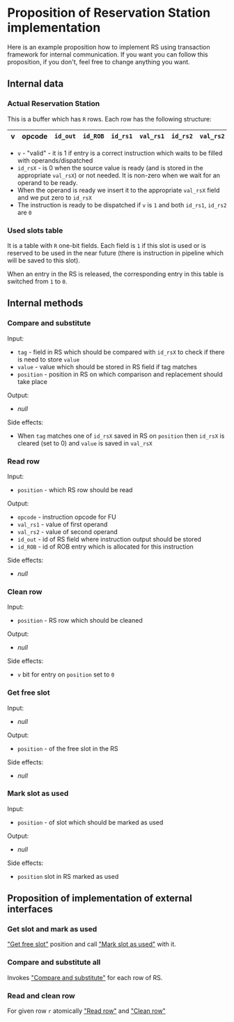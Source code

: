 # Proposition of Reservation Station implementation

Here is an example proposition how to implement RS using transaction framework for internal communication. If you want
you can follow this proposition, if you don't, feel free to change anything you want.


## Internal data

### Actual Reservation Station

This is a buffer which has `R` rows. Each row has the following structure:

|v|opcode|`id_out`|`id_ROB`|`id_rs1`|`val_rs1`|`id_rs2`|`val_rs2`|
|-|------|--------|--------|--------|---------|--------|---------|

- `v` - "valid" - it is 1 if entry is a correct instruction which waits to be filled with operands/dispatched
- `id_rsX` - is 0 when the source value is ready (and is stored in the appropriate `val_rsX`) or not needed. It is
  non-zero when we wait for an operand to be ready.
- When the operand is ready we insert it to the appropriate `val_rsX` field and we put zero to `id_rsX`
- The instruction is ready to be dispatched if `v` is `1` and both `id_rs1`, `id_rs2` are `0`

### Used slots table

It is a table with `R` one-bit fields. Each field is `1` if this slot is used or is reserved to be used in the near
future (there is instruction in pipeline which will be saved to this slot).

When an entry in the RS is released, the corresponding entry in this table is switched from `1` to `0`.


## Internal methods


### Compare and substitute

Input:
- `tag` - field in RS which should be compared with `id_rsX` to check if there is need to store `value`
- `value` - value which should be stored in RS field if tag matches
- `position` - position in RS on which comparison and replacement should take place

Output:
- *null*

Side effects:
- When `tag` matches one of `id_rsX` saved in RS on `position` then `id_rsX` is cleared (set to 0) and `value` is saved
  in `val_rsX`


### Read row

Input:
- `position` - which RS row should be read

Output:
- `opcode` - instruction opcode for FU
- `val_rs1` - value of first operand
- `val_rs2` - value of second operand
- `id_out` - id of RS field where instruction output should be stored
- `id_ROB` - id of ROB entry which is allocated for this instruction

Side effects:
- *null*


### Clean row

Input:
- `position` - RS row which should be cleaned

Output:
- *null*

Side effects:
- `v` bit for entry on `position` set to `0`


### Get free slot

Input:
- *null*

Output:
- `position` - of the free slot in the RS

Side effects:
- *null*


### Mark slot as used

Input:
- `position` - of slot which should be marked as used

Output:
- *null*

Side effects:
- `position` slot in RS marked as used



## Proposition of implementation of external interfaces

### Get slot and mark as used

["Get free slot"](#get-free-slot) position and call ["Mark slot as used"](#mark-slot-as-used) with it.


### Compare and substitute all

Invokes ["Compare and substitute"](#compare-and-substitute) for each row of RS.


### Read and clean row

For given row `r` atomically ["Read row"](#read-row) and ["Clean row"](#clean-row)
